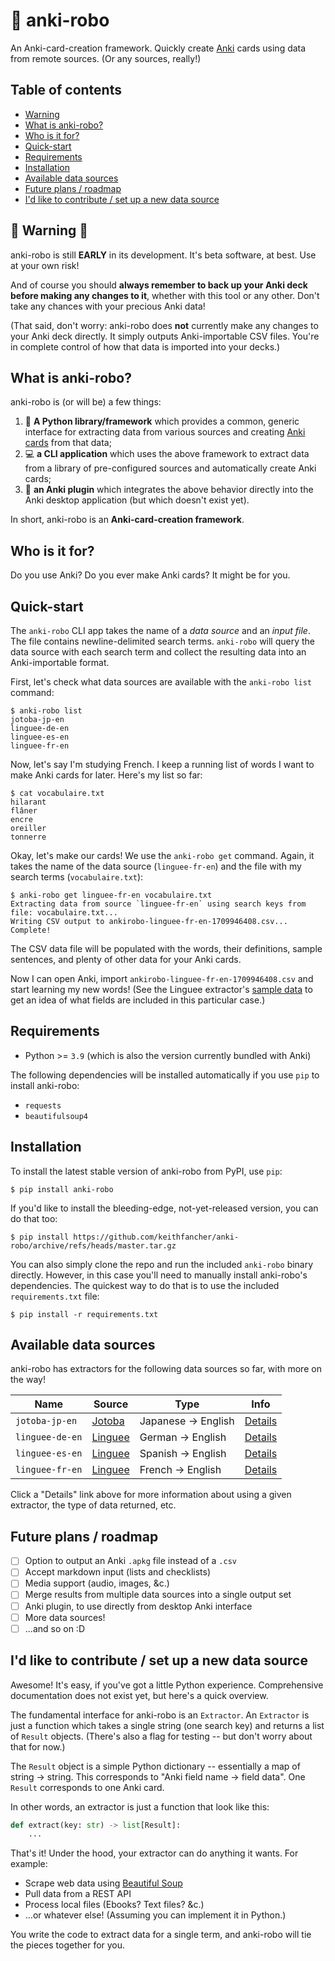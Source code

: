 # 🤖 anki-robo

An Anki-card-creation framework. Quickly create [Anki](https://apps.ankiweb.net/)
cards using data from remote sources. (Or any sources, really!)

## Table of contents

- [Warning](#-warning-)
- [What is anki-robo?](#what-is-anki-robo)
- [Who is it for?](#who-is-it-for)
- [Quick-start](#quick-start)
- [Requirements](#requirements)
- [Installation](#installation)
- [Available data sources](#available-data-sources)
- [Future plans / roadmap](#future-plans--roadmap)
- [I'd like to contribute / set up a new data source](#id-like-to-contribute--set-up-a-new-data-source)

## 🚨 Warning 🚨

anki-robo is still **EARLY** in its development. It's beta software, at best.
Use at your own risk!

And of course you should **always remember to back up your Anki deck before
making any changes to it**, whether with this tool or any other. Don't take
any chances with your precious Anki data!

(That said, don't worry: anki-robo does **not** currently make any changes to
your Anki deck directly. It simply outputs Anki-importable CSV files. You're
in complete control of how that data is imported into your decks.)

## What is anki-robo?

anki-robo is (or will be) a few things:

1. 🧩 **A Python library/framework** which provides a common, generic
   interface for extracting data from various sources and creating [Anki
   cards](https://apps.ankiweb.net/) from that data;
2. 💻 **a CLI application** which uses the above framework to extract data
   from a library of pre-configured sources and automatically create Anki
   cards;
3. 🔌 **an Anki plugin** which integrates the above behavior directly into the
   Anki desktop application (but which doesn't exist yet).

In short, anki-robo is an **Anki-card-creation framework**.

## Who is it for?

Do you use Anki? Do you ever make Anki cards? It might be for you.

## Quick-start

The `anki-robo` CLI app takes the name of a *data source* and an *input file*.
The file contains newline-delimited search terms. `anki-robo` will query the
data source with each search term and collect the resulting data into an
Anki-importable format.

First, let's check what data sources are available with the `anki-robo list`
command:

```
$ anki-robo list
jotoba-jp-en
linguee-de-en
linguee-es-en
linguee-fr-en
```

Now, let's say I'm studying French. I keep a running list of words I want to
make Anki cards for later. Here's my list so far:

```
$ cat vocabulaire.txt
hilarant
flâner
encre
oreiller
tonnerre
```

Okay, let's make our cards! We use the `anki-robo get` command. Again, it
takes the name of the data source (`linguee-fr-en`) and the file with my
search terms (`vocabulaire.txt`):

```
$ anki-robo get linguee-fr-en vocabulaire.txt
Extracting data from source `linguee-fr-en` using search keys from file: vocabulaire.txt...
Writing CSV output to ankirobo-linguee-fr-en-1709946408.csv... Complete!
```

The CSV data file will be populated with the words, their definitions, sample
sentences, and plenty of other data for your Anki cards.

Now I can open Anki, import `ankirobo-linguee-fr-en-1709946408.csv` and start
learning my new words! (See the Linguee extractor's [sample
data](extractor-details.md#sample-data-1) to get an idea of what fields are
included in this particular case.)

## Requirements

- Python >= `3.9` (which is also the version currently bundled with Anki)

The following dependencies will be installed automatically if you use `pip` to
install anki-robo:

- `requests`
- `beautifulsoup4`

## Installation

To install the latest stable version of anki-robo from PyPI, use `pip`:

```
$ pip install anki-robo
```

If you'd like to install the bleeding-edge, not-yet-released version, you can
do that too:

```
$ pip install https://github.com/keithfancher/anki-robo/archive/refs/heads/master.tar.gz
```

You can also simply clone the repo and run the included `anki-robo` binary
directly. However, in this case you'll need to manually install anki-robo's
dependencies. The quickest way to do that is to use the included
`requirements.txt` file:

```
$ pip install -r requirements.txt
```

## Available data sources

anki-robo has extractors for the following data sources so far, with more on
the way!

| Name | Source | Type | Info |
|------|--------|------|------|
| `jotoba-jp-en` | [Jotoba](https://jotoba.de/) | Japanese -> English | [Details](extractor-details.md#jotoba)
| `linguee-de-en` | [Linguee](https://www.linguee.com/german-english/) | German -> English | [Details](extractor-details.md#linguee)
| `linguee-es-en` | [Linguee](https://www.linguee.com/spanish-english/) | Spanish -> English | [Details](extractor-details.md#linguee)
| `linguee-fr-en` | [Linguee](https://www.linguee.com/french-english/) | French -> English | [Details](extractor-details.md#linguee)

Click a "Details" link above for more information about using a given
extractor, the type of data returned, etc.

## Future plans / roadmap

- [ ] Option to output an Anki `.apkg` file instead of a `.csv`
- [ ] Accept markdown input (lists and checklists)
- [ ] Media support (audio, images, &c.)
- [ ] Merge results from multiple data sources into a single output set
- [ ] Anki plugin, to use directly from desktop Anki interface
- [ ] More data sources!
- [ ] ...and so on :D

## I'd like to contribute / set up a new data source

Awesome! It's easy, if you've got a little Python experience. Comprehensive
documentation does not exist yet, but here's a quick overview.

The fundamental interface for anki-robo is an `Extractor`. An `Extractor` is
just a function which takes a single string (one search key) and returns a
list of `Result` objects. (There's also a flag for testing -- but don't worry
about that for now.)

The `Result` object is a simple Python dictionary -- essentially a map of
string -> string. This corresponds to "Anki field name -> field data". One
`Result` corresponds to one Anki card.

In other words, an extractor is just a function that look like this:

```python
def extract(key: str) -> list[Result]:
    ...
```

That's it! Under the hood, your extractor can do anything it wants. For
example:

- Scrape web data using [Beautiful
  Soup](https://beautiful-soup-4.readthedocs.io/en/latest/)
- Pull data from a REST API
- Process local files (Ebooks? Text files? &c.)
- ...or whatever else! (Assuming you can implement it in Python.)

You write the code to extract data for a single term, and anki-robo will tie
the pieces together for you.
